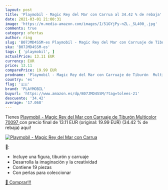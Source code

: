 ```yaml
---
layout: post
title: 'Playmobil - Magic Rey del Mar con Carrua al 34.42 % de rebaja'
date: 2021-03-01 21:00:31
image: 'https://m.media-amazon.com/images/I/51GYjPy-nZL._SL400_.jpg'
comments: true
category: ofertas
author: ring
slug: 'B07JMD4SSM-es Playmobil - Magic Rey del Mar con Carruaje de Tiburón...'
sku: 'B07JMD4SSM-es'
tags: [ 'playmobil', ]
actualPrice: 13.11 EUR
currency: EUR
price: 13.11
comparePrice: 19.99 EUR
prodname: 'Playmobil - Magic Rey del Mar con Carruaje de Tiburón  Multicolor  70097 '
country: 'es'
flag: '🇪🇸'
brand: 'PLAYMOBIL'
buyurl: 'https://www.amazon.es/dp/B07JMD4SSM/?tag=tolees-21'
descuento: '34.42'
average: '17.068'
---
```


Tienes [Playmobil - Magic Rey del Mar con Carruaje de Tiburón  Multicolor  70097 ](https://www.amazon.es/dp/B07JMD4SSM/?tag=tolees-21) con precio final de  13.11 EUR (original: 19.99 EUR) (34.42 %  de rebaja) aqui!

[![Playmobil - Magic Rey del Mar con Carrua](https://m.media-amazon.com/images/I/51GYjPy-nZL._SL400_.jpg)](https://www.amazon.es/dp/B07JMD4SSM/?tag=tolees-21)

🔎:

- Incluye una figura, tiburón y carruaje
- Desarrolla la imaginación y la creatividad
- Contiene 19 piezas
- Con perlas para coleccionar

[🛒 Comprar!!!](https://www.amazon.es/dp/B07JMD4SSM/?tag=tolees-21)
